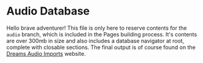 # Audio Database
Hello brave adventurer! This file is only here to reserve contents for the `audio` branch, which is included in the Pages building process. It's contents are over 300mb in size and also includes a database navigator at root, complete with closable sections. The final output is of course found on the [Dreams Audio Imports](https://kee7702.github.io/DreamsUserDB/audio) website.
